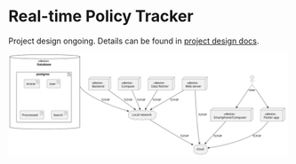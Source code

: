 # Real-time Policy Tracker

Project design ongoing. Details can be found in [project design docs](docs/project_design/).


![](/docs/project_design/fig/deployment_diagram.svg)

